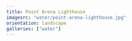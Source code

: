 ```yaml
---
title: Point Arena Lighthouse
imagesrc: "water/point-arena-lighthouse.jpg"
orientation: landscape
galleries: ["water"]
---
```

